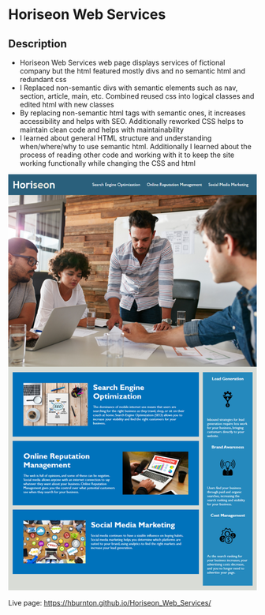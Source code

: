 # Horiseon Web Services

## Description

- Horiseon Web Services web page displays services of fictional company but the html featured mostly divs and no semantic html and redundant css
- I Replaced non-semantic divs with semantic elements such as nav, section, article, main, etc. Combined reused css into logical classes and edited html with new classes
- By replacing non-semantic html tags with semantic ones, it increases accessibility and helps with SEO. Additionally reworked CSS helps to maintain clean code and helps with maintainability 
- I learned about general HTML structure and understanding when/where/why to use semantic html. Additionally I learned about the process of reading other code and working with it to keep the site working functionally while changing the CSS and html

![Horiseon Web Services Homepage](./assets/01-html-css-git-homework-demo.png "Horiseon Web Services Homepage")

Live page:
https://hburnton.github.io/Horiseon_Web_Services/